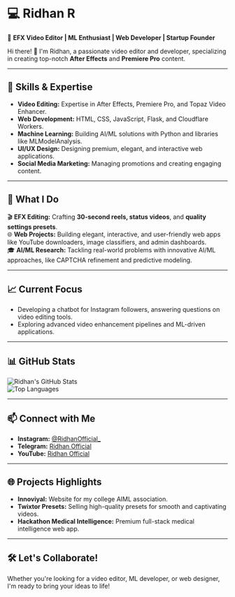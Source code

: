 # 💻 **Ridhan R**  

🎥 **EFX Video Editor | ML Enthusiast | Web Developer | Startup Founder**  

Hi there! 👋 I'm Ridhan, a passionate video editor and developer, specializing in creating top-notch **After Effects** and **Premiere Pro** content. 

---

## 🔧 **Skills & Expertise**  
- **Video Editing:** Expertise in After Effects, Premiere Pro, and Topaz Video Enhancer.  
- **Web Development:** HTML, CSS, JavaScript, Flask, and Cloudflare Workers.  
- **Machine Learning:** Building AI/ML solutions with Python and libraries like MLModelAnalysis.  
- **UI/UX Design:** Designing premium, elegant, and interactive web applications.  
- **Social Media Marketing:** Managing promotions and creating engaging content.  

---

## 🌟 **What I Do**  
🎬 **EFX Editing:** Crafting **30-second reels, status videos**, and **quality settings presets**.  
🌐 **Web Projects:** Building elegant, interactive, and user-friendly web apps like YouTube downloaders, image classifiers, and admin dashboards.  
🎓 **AI/ML Research:** Tackling real-world problems with innovative AI/ML approaches, like CAPTCHA refinement and predictive modeling.  

---

## 📈 **Current Focus**  
- Developing a chatbot for Instagram followers, answering questions on video editing tools.  
- Exploring advanced video enhancement pipelines and ML-driven applications.  

---

## 📊 **GitHub Stats**  

![Ridhan's GitHub Stats](https://github-readme-stats.vercel.app/api?username=ridhanofficial&show_icons=true&theme=radical)  
![Top Languages](https://github-readme-stats.vercel.app/api/top-langs/?username=ridhanofficial&layout=compact&theme=radical)  

---

## 📫 **Connect with Me**  
- **Instagram:** [@RidhanOfficial_](https://instagram.com/RidhanOfficial_)  
- **Telegram:** [Ridhan Official](https://t.me/RidhanOfficial)  
- **YouTube:** [Ridhan Official](https://youtube.com/RidhanOfficial)  

---

## 🌐 **Projects Highlights**  
- **Innoviyal:** Website for my college AIML association.  
- **Twixtor Presets:** Selling high-quality presets for smooth and captivating videos.  
- **Hackathon Medical Intelligence:** Premium full-stack medical intelligence web app.  

---

## 🛠️ **Let's Collaborate!**  
Whether you're looking for a video editor, ML developer, or web designer, I'm ready to bring your ideas to life!
